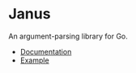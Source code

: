 # Janus

An argument-parsing library for Go.

* [Documentation](http://www.dmulholl.com/docs/janus/master/)
* [Example](https://github.com/dmulholl/janus/blob/master/example/main.go)

